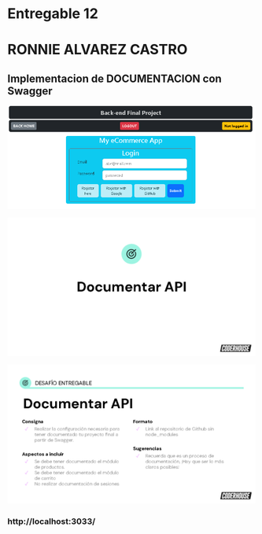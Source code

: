 # Entregable 12

# RONNIE ALVAREZ CASTRO

## Implementacion de DOCUMENTACION con Swagger

![image](img/login.png)

![image](img/con1.png)

![image](img/con2.png)

### http://localhost:3033/
